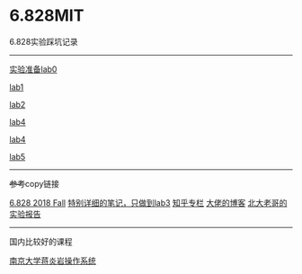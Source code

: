 # 6.828MIT
6.828实验踩坑记录

----


[实验准备lab0](./report/lab0/Environment_Setup.md)

[lab1](./report/lab1/lab1.md)

[lab2](./report/lab1/lab2.md)

[lab4](./report/lab1/lab3.md)

[lab4](./report/lab1/lab4.md)

[lab5](./report/lab1/lab5.md)



----

~~参考~~copy链接

[6.828 2018 Fall](https://pdos.csail.mit.edu/6.828/2018/schedule.html)
[特别详细的笔记，只做到lab3](https://www.cnblogs.com/fatsheep9146/category/769143.html)
[知乎专栏](https://zhuanlan.zhihu.com/p/386900395?utm_source=wechat_session&utm_medium=social&utm_oi=745385801361149952&utm_campaign=shareopn)
[大佬的博客](https://yangminz.github.io/2016/12/25/OperatingSys/)
[北大老哥的实验报告](https://github.com/SimpCosm/6.828)

----
国内比较好的课程

[南京大学蒋炎岩操作系统](https://jyywiki.cn/OS/2022/)
